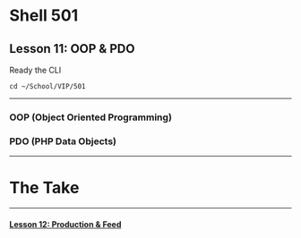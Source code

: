 # Shell 501
## Lesson 11: OOP & PDO

Ready the CLI

`cd ~/School/VIP/501`

___

### OOP (Object Oriented Programming)


### PDO (PHP Data Objects)


___

# The Take

___

#### [Lesson 12: Production & Feed](https://github.com/inkVerb/vip/blob/master/501-shell/Lesson-12.md)
